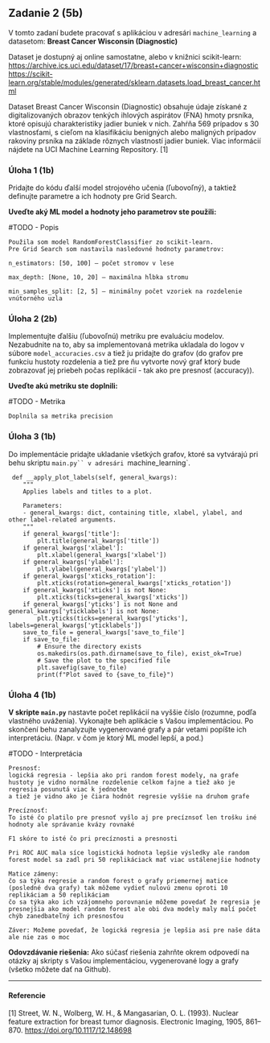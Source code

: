 ## Zadanie 2 (5b)

V tomto zadaní budete pracovať s aplikáciou v adresári `machine_learning` a datasetom: **Breast Cancer Wisconsin (Diagnostic)**

Dataset je dostupný aj online samostatne, alebo v knižnici scikit-learn: 
https://archive.ics.uci.edu/dataset/17/breast+cancer+wisconsin+diagnostic
https://scikit-learn.org/stable/modules/generated/sklearn.datasets.load_breast_cancer.html

Dataset Breast Cancer Wisconsin (Diagnostic) obsahuje údaje získané z digitalizovaných obrazov tenkých ihlových aspirátov (FNA) hmoty prsníka, ktoré opisujú charakteristiky jadier buniek v nich. Zahŕňa 569 prípadov s 30 vlastnosťami, s cieľom na klasifikáciu benigných alebo maligných prípadov rakoviny prsníka na základe rôznych vlastností jadier buniek. Viac informácií nájdete na UCI Machine Learning Repository. [1]

### Úloha 1 (1b)

Pridajte do kódu ďalší model strojového učenia (ľubovoľný), a taktiež definujte parametre a ich hodnoty pre Grid Search.

**Uveďte aký ML model a hodnoty jeho parametrov ste použili:**

#TODO - Popis 

    Použila som model RandomForestClassifier zo scikit-learn.
    Pre Grid Search som nastavila nasledovné hodnoty parametrov:

    n_estimators: [50, 100] – počet stromov v lese

    max_depth: [None, 10, 20] – maximálna hĺbka stromu

    min_samples_split: [2, 5] – minimálny počet vzoriek na rozdelenie vnútorného uzla

### Úloha 2 (2b)

Implementujte ďalšiu (ľubovoľnú) metriku pre evaluáciu modelov. Nezabudnite na to, aby sa implementovaná metrika ukladala do logov v súbore `model_accuracies.csv` a tiež ju pridajte do grafov (do grafov pre funkciu hustoty rozdelenia a tiež pre ňu vytvorte nový graf ktorý bude zobrazovať jej priebeh počas replikácií - tak ako pre presnosť (accuracy)).  

**Uveďte akú metriku ste doplnili:**

#TODO - Metrika

    Doplnila sa metrika precision

### Úloha 3 (1b)

Do implementácie pridajte ukladanie všetkých grafov, ktoré sa vytvárajú pri behu skriptu `main.py`` v adresári `machine_learning`.

     def __apply_plot_labels(self, general_kwargs):
        """
        Applies labels and titles to a plot.

        Parameters:
        - general_kwargs: dict, containing title, xlabel, ylabel, and other label-related arguments.
        """
        if general_kwargs['title']:
            plt.title(general_kwargs['title'])
        if general_kwargs['xlabel']:
            plt.xlabel(general_kwargs['xlabel'])
        if general_kwargs['ylabel']:
            plt.ylabel(general_kwargs['ylabel'])
        if general_kwargs['xticks_rotation']:
            plt.xticks(rotation=general_kwargs['xticks_rotation'])
        if general_kwargs['xticks'] is not None:
            plt.xticks(ticks=general_kwargs['xticks'])
        if general_kwargs['yticks'] is not None and general_kwargs['yticklabels'] is not None:
            plt.yticks(ticks=general_kwargs['yticks'], labels=general_kwargs['yticklabels'])
        save_to_file = general_kwargs['save_to_file']
        if save_to_file:
            # Ensure the directory exists
            os.makedirs(os.path.dirname(save_to_file), exist_ok=True)
            # Save the plot to the specified file
            plt.savefig(save_to_file)
            print(f"Plot saved to {save_to_file}")
### Úloha 4 (1b)

**V skripte `main.py`** nastavte počet replikácií na vyššie číslo (rozumne, podľa vlastného uváženia). Vykonajte beh aplikácie s Vašou implementáciou. Po skončení behu zanalyzujte vygenerované grafy a pár vetami popíšte ich interpretáciu. (Napr. v čom je ktorý ML model lepší, a pod.)

#TODO - Interpretácia

    Presnosť:
    logická regresia - lepšia ako pri random forest modely, na grafe hustoty je vidno normálne rozdelenie celkom fajne a tiež ako je regresia posunutá viac k jednotke
    a tiež je vidno ako je čiara hodnôt regresie vyššie na druhom grafe
    
    Precíznosť:
    To isté čo platilo pre presnoť vyšlo aj pre precíznsoť len trošku iné hodnoty ale správanie kvázy rovnaké
 
    F1 skóre to isté čo pri precíznosti a presnosti
 
    Pri ROC AUC mala síce logistická hodnota lepšie výsledky ale random forest model sa zadl pri 50 replikáciack mať viac ustálenejšie hodnoty

    Matice zámeny:
    čo sa týka regresie a random forest o grafy priemernej matice (posledné dva grafy) tak môžeme vydieť nulovú zmenu oproti 10 replikáciam a 50 replikáciam
    čo sa týka ako ich vzájomneho porovnanie môžeme povedať že regresia je presnejšia ako model random forest ale obi dva modely maly malí počet chýb zanedbateľný ich presnosťou

    Záver: Možeme povedať, že logická regresia je lepšia asi pre naše dáta ale nie zas o moc
**Odovzdávanie riešenia:** Ako súčasť riešenia zahrňte okrem odpovedí na otázky aj skripty s Vašou implementáciou, vygenerované logy a grafy (všetko môžete dať na Github).

----

#### Referencie

[1] Street, W. N., Wolberg, W. H., & Mangasarian, O. L. (1993). Nuclear feature extraction for breast tumor diagnosis. Electronic Imaging, 1905, 861–870. https://doi.org/10.1117/12.148698
